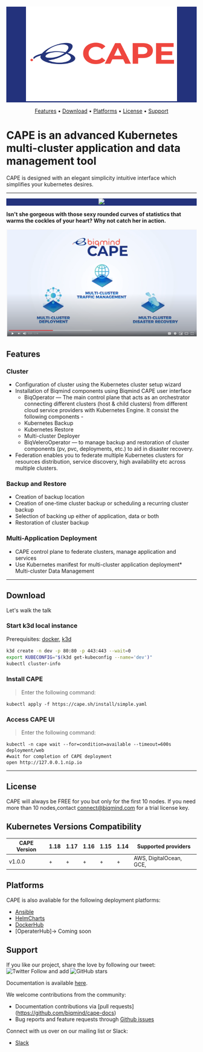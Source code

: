 <p align="center" style="background-color:#23327c">
  <img src="assets/logo.png" height="250px" width="400px"/>
</p>

<p align="center">
  <a href="#features">Features</a> •
  <a href="#download">Download</a> •
  <a href="#platforms">Platforms</a> •
  <a href="#license">License</a> •
  <a href="#support">Support</a> 

</p>

# CAPE is an advanced Kubernetes multi-cluster application and data management tool

CAPE is designed with an elegant simplicity intuitive interface which simplifies your kubernetes desires.
<hr/>

<p align="center" style="background-color:#23327c">
  <img src="https://github.com/biqmind/cape-docs/blob/master/docs/assets/ReadmeDashboard.png" />
</p>

<b>Isn't she gorgeous with those sexy rounded curves of statistics that warms the cockles of your heart? Why not catch her in action.</b>

[![CAPE](assets/youtube-cape.png)](https://youtu.be/4KJt8NXTO8E "CAPE INTRO")


## Features
### Cluster
- Configuration of cluster using the Kubernetes cluster setup wizard
- Installation of Biqmind components using Biqmind CAPE user interface
    - BiqOperator — The main control plane that acts as an orchestrator connecting different clusters (host & child clusters) from different cloud service providers with Kubernetes Engine. It consist the following components - 
    - Kubernetes Backup
    - Kubernetes Restore
    - Multi-cluster Deployer
    - BiqVeleroOperator — to manage backup and restoration of cluster components (pv, pvc, deployments, etc.) to aid in disaster recovery.
- Federation enables you to federate multiple Kubernetes clusters for resources distribution, service    discovery, high availability etc across multiple clusters.

### Backup and Restore 
- Creation of backup location
- Creation of one-time cluster backup or scheduling a recurring cluster backup
- Selection of backing up either of application, data or both
- Restoration of cluster backup

### Multi-Application Deployment
- CAPE control plane to federate clusters, manage application and services​
- Use Kubernetes manifest for multi-cluster application deployment* Multi-cluster Data Management

<hr /> 

## Download

Let's walk the talk

### Start k3d local instance
Prerequisites: [docker](https://docs.docker.com/get-docker/), [k3d](https://github.com/rancher/k3d)
```sh
k3d create -n dev -p 80:80 -p 443:443 --wait=0
export KUBECONFIG="$(k3d get-kubeconfig --name='dev')"
kubectl cluster-info
````

### Install CAPE
> Enter the following command:
```
kubectl apply -f https://cape.sh/install/simple.yaml
```

### Access CAPE UI
> Enter the following command:
```
kubectl -n cape wait --for=condition=available --timeout=600s deployment/web
#wait for completion of CAPE deployment
open http://127.0.0.1.nip.io
```

<hr />

## License
CAPE will always be FREE for you but only for the first 10 nodes. If you need more than 10 nodes,contact connect@biqmind.com for a trial license key.

## Kubernetes Versions Compatibility

| CAPE Version | 1.18 | 1.17 | 1.16 | 1.15 | 1.14  | Supported providers|
| --------------- | ---- | ---- | ---- | ---- | ----  | -----------------|
| v1.0.0        | +    | +    | +    | +    | +        | AWS, DigitalOcean, GCE,  |


## Platforms
CAPE is also avaliable for the following deployment platforms:
- [Ansible](https://github.com/cape-sh/cape-ansible)
- [HelmCharts](https://github.com/biqmind/cape-saas-operator/tree/master/helm/cape)
- [DockerHub](https://hub.docker.com/u/biqmind)
- [OperaterHub]-> Coming soon

## Support
If you like our project, share the love by following our tweet:
![Twitter Follow](https://img.shields.io/twitter/follow/CapeSuperhero?style=social)
and add 
![GitHub stars](https://img.shields.io/github/stars/cape-sh/cape?style=social)

Documentation is available [here](https://docs.cape.sh/docs/).

We welcome contributions from the community:

- Documentation contributions via [pull requests] (https://github.com/biqmind/cape-docs) 
- Bug reports and feature requests through [Github issues](https://github.com/cape-sh/cape/issues/new)

Connect with us over on our mailing list or Slack:
- [Slack](https://capesh.slack.com)



